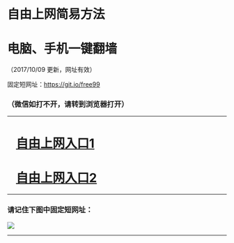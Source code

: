 ﻿# 自由上网简易方法

# 电脑、手机一键翻墙

（2017/10/09 更新，网址有效）

固定短网址：https://git.io/free99

### （微信如打不开，请转到浏览器打开）


***





# &nbsp;&nbsp; <a href="http://ft671913190.fwq-tz-1001.info/fwqtz01.html?t=100900123433 " target="_blank">自由上网入口1</a>
# &nbsp;&nbsp; <a href="http://ft1507219571.fwq-tz-1002.info/fwqtz02.html?t=10090018510 " target="_blank">自由上网入口2</a>
***

### 请记住下图中固定短网址：

<img src="https://s3-us-west-2.amazonaws.com/fwq-1001/yjfq-20170905okok.png" /> 


***

